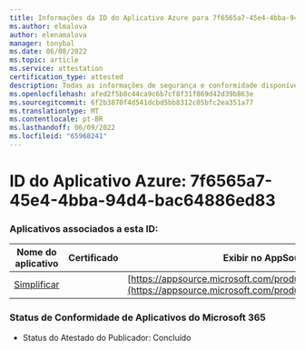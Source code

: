 ```yaml
---
title: Informações da ID do Aplicativo Azure para 7f6565a7-45e4-4bba-94d4-bac64886ed83
ms.author: elmalova
author: elenamalova
manager: tonybal
ms.date: 06/08/2022
ms.topic: article
ms.service: attestation
certification_type: attested
description: Todas as informações de segurança e conformidade disponíveis para 7f6565a7-45e4-4bba-94d4-bac64886ed83.
ms.openlocfilehash: afed2f5b8c44ca9c6b7cf8f31f869d42d39b863e
ms.sourcegitcommit: 6f2b3870f4d541dcbd5bb8312c05bfc2ea351a77
ms.translationtype: MT
ms.contentlocale: pt-BR
ms.lasthandoff: 06/09/2022
ms.locfileid: "65968241"
---
```

# <a name="azure-app-id-7f6565a7-45e4-4bba-94d4-bac64886ed83"></a>ID do Aplicativo Azure: 7f6565a7-45e4-4bba-94d4-bac64886ed83


### <a name="apps-associated-with-this-id"></a>Aplicativos associados a esta ID:
| **Nome do aplicativo** | **Certificado** | **Exibir no AppSource** |
|--------------|---------------|-----------------------|
| [Simplificar](../forward/WA200004100.md) |  | [https://appsource.microsoft.com/product/office/WA200004100](https://appsource.microsoft.com/product/office/WA200004100) |

### <a name="microsoft-365-app-compliance-status"></a>Status de Conformidade de Aplicativos do Microsoft 365
- Status do Atestado do Publicador: Concluído
